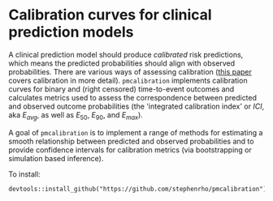 # Calibration curves for clinical prediction models

A clinical prediction model should produce *calibrated* risk predictions, which means the predicted probabilities should align with observed probabilities. There are various ways of assessing calibration ([this paper](https://www.semanticscholar.org/paper/A-calibration-hierarchy-for-risk-models-was-from-to-Calster-Nieboer/1a64fa5aa5975ee4dfed8070d1ac391b25e8a1e2) covers calibration in more detail). `pmcalibration` implements calibration curves for binary and (right censored) time-to-event outcomes and calculates metrics used to assess the correspondence between predicted and observed outcome probabilities (the 'integrated calibration index' or $ICI$, aka $E_{avg}$, as well as $E_{50}$, $E_{90}$, and $E_{max}$).

A goal of `pmcalibration` is to implement a range of methods for estimating a smooth relationship between predicted and observed probabilities and to provide confidence intervals for calibration metrics (via bootstrapping or simulation based inference).

To install:

```         
devtools::install_github("https://github.com/stephenrho/pmcalibration")
```

